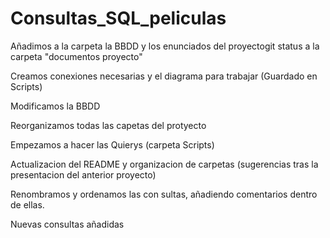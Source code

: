 # Consultas_SQL_peliculas
Añadimos a la carpeta la BBDD y los enunciados del proyectogit status a la carpeta "documentos proyecto"

Creamos conexiones necesarias y el diagrama para trabajar (Guardado en Scripts)

Modificamos la BBDD

Reorganizamos todas las capetas del protyecto 

Empezamos a hacer las Quierys (carpeta Scripts)

Actualizacion del README y organizacion de carpetas (sugerencias tras la presentacion del anterior proyecto)


Renombramos y ordenamos las con sultas, añadiendo comentarios dentro de ellas.

Nuevas consultas añadidas